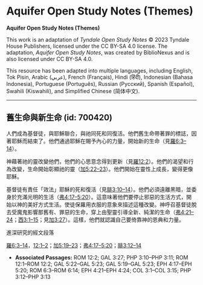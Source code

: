# Aquifer Open Study Notes (Themes)

**Aquifer Open Study Notes (Themes)**

This work is an adaptation of *Tyndale Open Study Notes* © 2023 Tyndale House Publishers, licensed under the CC BY\-SA 4\.0 license. The adaptation, *Aquifer Open Study Notes*, was created by BiblioNexus and is also licensed under CC BY\-SA 4\.0\.

This resource has been adapted into multiple languages, including English, Tok Pisin, Arabic (عربي), French (Français), Hindi (हिंदी), Indonesian (Bahasa Indonesia), Portuguese (Português), Russian (Русский), Spanish (Español), Swahili (Kiswahili), and Simplified Chinese (简体中文).



--------------------------------

## 舊生命與新生命 (id: 700420)

人們成為基督徒，與耶穌聯合，與祂同死和同復活。他們舊生命帶著罪的標誌，因著耶穌而結束了。他們通過耶穌在賜予內心的力量，開始新的生命（見[羅6:3–14](https://ref.ly/Rom6:3-Rom6:14)）。

神藉著祂的靈改變他們，他們的心思意念得到更新（見[羅12:2](https://ref.ly/Rom12:2)）。他們的渴望和行為改變，生命開始彰顯祂的靈（[加5:22–23](https://ref.ly/Gal5:22-Gal5:23)）。他們開始在靈性上成長，變得更像耶穌。

基督徒有責任「效法」耶穌的死和復活（見[腓3:10–14](https://ref.ly/Phil3:10-Phil3:11)）。他們必須遠離黑暗，並委身於充滿光明的生活（[弗4:17–5:20](https://ref.ly/Eph4:17-Eph5:20)）。這意味著他們要停止邪惡的生活方式，開始以神的美好方式生活。使徒保羅用衣服的意象來描述這種改變。神呼召基督徒脫去受魔鬼影響那舊有、罪惡的生命，穿上由聖靈引導全新、純潔的生命（[弗4:21–24](https://ref.ly/Eph4:21-Eph4:24)；[西3:1–15](https://ref.ly/Col3:1-Col3:15)；見[加3:27](https://ref.ly/Gal3:27)）。這樣，他們就認識自己要倚靠神的恩典和力量。

進深研究的經文段落

[羅6:3–14](https://ref.ly/Rom6:3-Rom6:14)，[12:1–2](https://ref.ly/Rom12:1-Rom12:2)；[加5:19–23](https://ref.ly/Gal5:19-Gal5:23)；[弗4:17–5:20](https://ref.ly/Eph4:17-Eph5:20)；[腓3:12–14](https://ref.ly/Phil3:12-Phil3:13)

* **Associated Passages:** ROM 12:2; GAL 3:27; PHP 3:10–PHP 3:11; ROM 12:1–ROM 12:2; GAL 5:22–GAL 5:23; GAL 5:19–GAL 5:23; EPH 4:17–EPH 5:20; ROM 6:3–ROM 6:14; EPH 4:21–EPH 4:24; COL 3:1–COL 3:15; PHP 3:12–PHP 3:13

